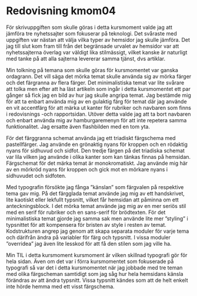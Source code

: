 ---
---
Redovisning kmom04
=========================

För skrivuppgiften som skulle göras i detta kursmoment valde jag att jämföra tre nyhetssajter som fokuserar på teknologi. Det svåraste med uppgiften var nästan att välja vilka typer av hemsidor jag skulle jämföra. Det jag till slut kom fram till från det begränsade urvalet av hemsidor var att nyhetssajterna överlag var väldigt lika stilmässigt, vilket kanske är naturligt med tanke på att alla sajterna levererar samma tjänst, dvs artiklar.

Min tolkning på temana som skulle göras för kursmomentet var ganska ordagrann. Det vill säga det mörka temat skulle använda sig av mörka färger och det färgranna av flera färger. Det minimalistiska temat var lite svårare att tolka men efter att ha läst artikeln som ingår i detta kursmomentet ett par gånger så fick jag en bild av hur jag skulle angripa temat. Jag bestämde mig för att ta enbart använda mig av en gulaktig färg för temat där jag använde en vit accentfärg för att märka ut kanter för rubriker och navbaren som finns i redovisnings -och rapportsidan. Utöver detta valde jag att ta bort navbaren och enbart använda mig av hamburgaremenyn för att inte repetera samma funktionalitet. Jag ersatte även flashbilden med en tom yta.

För det färggranna schemat använda jag ett triadiskt färgschema med pastellfärger. Jag använde en grönaktig nyans för kroppen och en rödaktig nyans för sidhuvud och sidfot. Den tredje färgen på det triadiska schemat var lila vilken jag använde i olika kanter som kan tänkas finnas på hemsidan. Färgschemat för det märka temat är monokromatiskt. Jag använde mig här av en mörkröd nyans för kroppen och gick mot en mörkare nyans i sidhuvudet och sidfoten.

Med typografin försökte jag fånga ”känslan” som färgvalen på respektive tema gav mig. På det färgglada temat använde jag mig av ett handskrivet, lite kaotiskt eller lekfullt typsnitt, vilket får hemsidan att påminna om ett anteckningsblock. I det mörka temat använde jag mig av en mer seriös stil med en serif för rubriker och en sans-serif för brödtexten. För det minimalistiska temat gjorde jag samma sak men använde lite mer ”styling” i typsnittet för att kompensera för bristen av style i resten av temat.
Kodstrukturen angrep jag genom att skapa separata moduler för varje tema och därifrån ändra på variabler för färg och typsnitt. I vissa moduler ”overridea” jag även lite lesskod för att få den stilen som jag ville ha.

Min TIL i detta kursmoment kursmoment är vilken skillnad typografi gör för hela sidan. Även om det var i förra kursmomentet som fokuserade på typografi så var det i detta kursmomentet när jag jobbade med tre teman med olika färgscheman samtidigt som jag såg hur hela hemsidans känsla förändras av att ändra typsnitt. Vissa typsnitt kändes som att de helt enkelt inte hörde hemma med ett visst färgschema.
